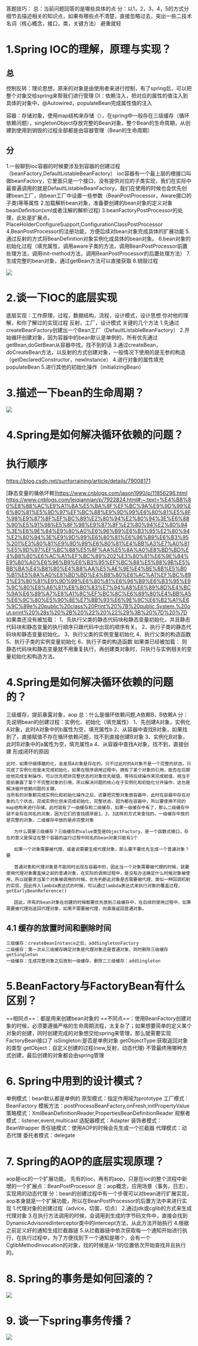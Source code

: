 答题技巧：
总：当前问题回答的是哪些具体的点
分：以1，2，3，4，5的方式分细节去描述相关的知识点，如果有哪些点不清楚，直接忽略过去，突出一些二技术名词（核心概念，接口，类，关键方法）
    避重就轻

# 1.Spring IOC的理解，原理与实现？
## 总
控制反转：理论思想，原来的对象是由使用者来进行控制，有了spring后，可以把整个对象交给spring来帮我们进行管理
DI：依赖注入，把对应的属性的值注入到具体的对象中，@Autowired，populateBean完成属性值的注入


容器：存储对象，使用map结构来存储（），在spring中一般存在三级缓存（循环依赖问题），singletonObject存放完整的Bean对象，整个Bean的生命周期，从创建到使用到销毁的过程全部都是由容器管理（Bean的生命周期）

## 分
1.一般聊到ioc容器的时候要涉及到容器的创建过程（beanFactory,DefaultListableBeanFactory）
    ioc容器有一个最上层的根接口叫做beanFactory，它里面只是一个接口，没有提供对应的子类实现，我们在实际中最普遍调用的就是DefaultListableBeanFactory，我们在使用的时候也会优先创建bean工厂，向bean工厂中设置一些参数（BeanPostProcessor，Aware接口的子类)等等属性
2.加载解析bean对象，准备要创建的bean对象的定义对象beanDefinition(xml或者注解的解析过程)
3.beanFactoryPostProcessor的处理，此处是扩展点，PlaceHolderConfigureSupport,ConfigurationClassPostProcessor
4.BeanPostProcessor的注册功能，方便后续对bean对象完成具体的扩展功能
5.通过反射的方式将BeanDefinition对象实例化成具体的bean对象。
6.bean对象的初始化过程（填充属性，调用aware子类的方法，调用BeanPostProcessor前置处理方法，调用init-method方法，调用BeanPostProcessor的后置处理方法）
7.生成完整的bean对象，通过getBean方法可以直接获取
8.销毁过程


![](images/2022-09-02-12-03-41.png)


# 2.谈一下IOC的底层实现
底层实现：工作原理，过程，数据结构，流程，设计模式，设计思想
你对他的理解，和你了解过的实现过程
反射，工厂，设计模式 关键的几个方法
1.先通过createBeanFactory创建出一个Bean工厂（DefaultListableBeanFactory）
2.开始循环创建对象，因为容器中的bean默认是单例的，所有优先通过getBean,doGetBean从容器中找，找不到的话
3.通过createBean，doCreateBean方法，以反射的方式创建对象，一般情况下使用的是无参的构造（getDeclaredConstructor，newInstance）
4.进行对象的属性填充populateBean
5.进行其他的初始化操作（initializingBean）



# 3.描述一下bean的生命周期？
![](images/2022-09-02-13-35-34.png)

# 4.Spring是如何解决循环依赖的问题？
# 执行顺序
https://blog.csdn.net/sunforraining/article/details/79008171

[静态变量的循依环赖]https://www.cnblogs.com/jason1990/p/11856296.html
https://www.cnblogs.com/leiqiannian/p/7922824.html#:~:text=%E4%B8%80%E8%88%AC%E9%A1%BA%E5%BA%8F%EF%BC%9A%E9%9D%99%E6%80%81%E5%9D%97%EF%BC%88%E9%9D%99%E6%80%81%E5%8F%98%E9%87%8F%EF%BC%89%E2%80%94%E2%80%94%3E%E6%88%90%E5%91%98%E5%8F%98%E9%87%8F%E2%80%94%E2%80%94%3E%E6%9E%84%E9%80%A0%E6%96%B9%E6%B3%95%E2%80%94%E2%80%94%3E%E9%9D%99%E6%80%81%E6%96%B9%E6%B3%95%201%E3%80%81%E9%9D%99%E6%80%81%E4%BB%A3%E7%A0%81%E5%9D%97%EF%BC%88%E5%8F%AA%E5%8A%A0%E8%BD%BD%E4%B8%80%E6%AC%A1%EF%BC%89%202%E3%80%81%E6%9E%84%E9%80%A0%E6%96%B9%E6%B3%95%EF%BC%88%E5%88%9B%E5%BB%BA%E4%B8%80%E4%B8%AA%E5%AE%9E%E4%BE%8B%E5%B0%B1%E5%8A%A0%E8%BD%BD%E4%B8%80%E6%AC%A1%EF%BC%893%E3%80%81%E9%9D%99%E6%80%81%E6%96%B9%E6%B3%95%E9%9C%80%E8%A6%81%E8%B0%83%E7%94%A8%E6%89%8D%E4%BC%9A%E6%89%A7%E8%A1%8C%EF%BC%8C%E6%89%80%E4%BB%A5%E6%9C%80%E5%90%8E%E7%BB%93%E6%9E%9C%E6%B2%A1%E6%9C%89e%20public%20class%20Print%20%7B%20public,System.%20out.print%20%28s%20%2B%20%22%20%22%29%3B%20%7D%20%7D
如果类还没有被加载： 
1、先执行父类的静态代码块和静态变量初始化，并且静态代码块和静态变量的执行顺序只跟代码中出现的顺序有关。 
2、执行子类的静态代码块和静态变量初始化。 
3、执行父类的实例变量初始化 
4、执行父类的构造函数 
5、执行子类的实例变量初始化 
6、执行子类的构造函数 
如果类已经被加载： 
则静态代码块和静态变量就不用重复执行，再创建类对象时，只执行与实例相关的变量初始化和构造方法。



# 4.Spring是如何解决循环依赖的问题的？
三级缓存，提前暴露对象，aop
总：什么是循环依赖问题,A依赖B，B依赖A
分：先说明bean的创建过程：实例化、初始化（填充属性）
    1、先创建A对象，实例化A对象，此时A对象中的b属性为空，填充属性b
    2、从容器中查找B对象，如果找到了，直接赋值不存在循环依赖问题，找不到直接创建B对象
    3、实例化B对象，此时B对象中的a属性为空，填充属性a
    4、从容器中查找A对象，找不到，直接创建
    形成闭环的原因

    此时，如果仔细琢磨的化，会发现A对象是存在的，只不过此时的A对象不是一个完整的状态，只完成了实例化但是未完成初始化，如果在程序调用过程中，拥有了某个对象的引用，能否在后期给他完成复制操作，可以优先把非完整状态的对象优先赋值，等待后续操作来完成赋值，相当于提前暴露了某个不完整对象的引用，所以解决问题的核心在于实例化和初始化分开操作，这也是解决循环依赖问题的关键，
    当所有的对象都完成实例化和初始化操作之后，还要把完整对象放容器中，此时在容器中存在对象的几个状态，完成实例化但未完成初始化，完整状态，因为都在容器中，所以要使用不同的map结构来进行存储，此时就有了一级缓存和二级缓存，如果一级缓存中有了，那么二级缓存中就不会存在同名的对象，因为它们的查找顺序是1、2、3这样的方式来查找的。一级缓存中放的是完整的对象，二级缓存中放的是非完整对象

       为什么需要三级缓存？三级缓存的value类型是ObjectFactory，是一个函数式接口，存在的意义是保证在整个容器的运行过程中同名的bean对象只能有1个
    
       如果一个对象需要被代理，或者说需要生成代理对象，那么要不要优先生成一个普通对象？ 要
       
       普通对象和代理对象是不能同时出现在容器中的，因此当一个对象需要被代理的时候，就要使用代理对象覆盖掉之前的普通对象，在实际的调用过程中，是没有办法确定什么时候对象被使用，所以就要求当某个对象被调用的时候，优先判断此对象是否需要被代理，类似一种回调机制的实现，因此传入lambda表达式的时候，可以通过lambda表达式来执行对象的覆盖过程，getEarlyBeanReference()

       因此，所有的bean对象在创建的时候都要优先放到三级缓存中，在后续的使用过程中，如果需要被代理则返回代理对象，如果不需要被代理，则直接返回普通对象。

## 4.1 缓存的放置时间和删除时间
    三级缓存：createBeanInstance之后，addSingletonFactory
    二级缓存：第一次从三级缓存确定对象是代理对象还是普通对象，同时删除三级缓存getSingleton
    一级缓存：生成完整对象之后放到一级缓存，删除二三级缓存：addSingleton



# 5.BeanFactory与FactoryBean有什么区别？
 ==相同点==：都是用来创建bean对象的
 ==不同点==：使用BeanFactory创建对象的时候，必须要遵循严格的生命周期流程，太复杂了；如果想要简单的定义某个对象的创建，同时创建完成的对象想交给spring来管理，那么就需要实现FactoryBean接口了
    isSingleton:是否是单例对象
    getObjectType:获取返回对象的类型
    getObject：自定义创建的过程(new,反射，动态代理)
不管最终用哪种方式创建，最后创建的对象都会由spring管理
 

# 6. Spring中用到的设计模式？
单例模式：bean默认都是单例的
原型模式：指定作用域为prototype
工厂模式：BeanFactory
模板方法：postProcessBeanFactory,onFresh,initPropertyValue
策略模式：XmlBeanDefinitionReader,PropertiesBeanDefinitionReader
观察者模式：listener,event,multicast
适配器模式：Adapter
装饰者模式：BeanWrapper
责任链模式：使用AOP的时候会先生成一个拦截器
代理模式：动态代理
委托者模式：delegate


# 7. Spring的AOP的底层实现原理？
aop是ioc的一个扩展功能， 先有的ioc，再有的aop，只是在ioc的整个流程中新增的一个扩展点：BeanPostProcessor
总：aop概念，应用场景（事务，日志），实现用的动态代理
分：bean的创建过程中有一个步骤可以对bean进行扩展实现，aop本身就是一个扩展功能，所以在BeanPostProcessor的后置方法中来进行实现
    1.代理对象的创建过程（advice，切面，切点）
    2.通过jdk或cglib的方式来生成代理对象
    3.在执行方法调用的时候，会调用到生成的字节码文件中，直接会找到DynamicAdvisoredInterceptor类中的intercept方法，从此方法开始执行
    4.根据之前定义好的通知生成拦截器链
    5.从拦截器链中依次获取每一个通知开始进行执行，在执行过程中，为了方便找到下一个通知是哪个，会有一个CglibMethodInvocation的对象，找的时候是从-1的位置依次开始查找并且执行的。


# 8. Spring的事务是如何回滚的？
![](images/2022-09-02-23-27-04.png)


# 9. 谈一下spring事务传播？
![](images/2022-09-02-23-28-19.png)

